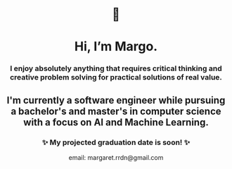 <h1 align="center">👋</h1>
<h1 align="center">Hi, I’m Margo.</h1>
<h3 align="center">I enjoy absolutely anything that requires critical thinking and creative problem solving for practical solutions of real value.</h3>
<h2 align="center">I'm currently a software engineer while pursuing a bachelor's and master's in computer science with a focus on AI and Machine Learning.</h2>
<h3 align="center">✨ My projected graduation date is soon! ✨</h3>

<div align="center">email: margaret.rrdn@gmail.com</div>
<!---
margoriordan/margoriordan is a ✨ special ✨ repository because its `README.md` (this file) appears on your GitHub profile.
You can click the Preview link to take a look at your changes.
--->
